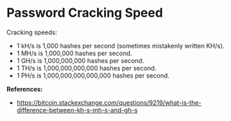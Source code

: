 # Password Cracking Speed

Cracking speeds:
* 1 kH/s is 1,000 hashes per second (sometimes mistakenly written KH/s).
* 1 MH/s is 1,000,000 hashes per second.
* 1 GH/s is 1,000,000,000 hashes per second.
* 1 TH/s is 1,000,000,000,000 hashes per second.
* 1 PH/s is 1,000,000,000,000,000 hashes per second.

**References:**
* https://bitcoin.stackexchange.com/questions/9219/what-is-the-difference-between-kh-s-mh-s-and-gh-s
